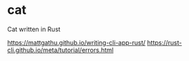 # cat
Cat written in Rust

https://mattgathu.github.io/writing-cli-app-rust/
https://rust-cli.github.io/meta/tutorial/errors.html